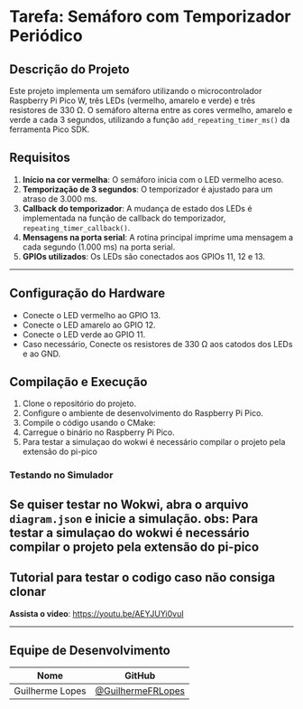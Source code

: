 # Tarefa: Semáforo com Temporizador Periódico

##  Descrição do Projeto
Este projeto implementa um semáforo utilizando o microcontrolador Raspberry Pi Pico W, três LEDs (vermelho, amarelo e verde) e três resistores de 330 Ω. O semáforo alterna entre as cores vermelho, amarelo e verde a cada 3 segundos, utilizando a função `add_repeating_timer_ms()` da ferramenta Pico SDK.

## Requisitos

1. **Início na cor vermelha**: O semáforo inicia com o LED vermelho aceso.
2. **Temporização de 3 segundos**: O temporizador é ajustado para um atraso de 3.000 ms.
3. **Callback do temporizador**: A mudança de estado dos LEDs é implementada na função de callback do temporizador, `repeating_timer_callback()`.
4. **Mensagens na porta serial**: A rotina principal imprime uma mensagem a cada segundo (1.000 ms) na porta serial.
5. **GPIOs utilizados**: Os LEDs são conectados aos GPIOs 11, 12 e 13.
---

## Configuração do Hardware

- Conecte o LED vermelho ao GPIO 13.
- Conecte o LED amarelo ao GPIO 12.
- Conecte o LED verde ao GPIO 11.
- Caso necessário, Conecte os resistores de 330 Ω aos catodos dos LEDs e ao GND.

## Compilação e Execução

1. Clone o repositório do projeto.
2. Configure o ambiente de desenvolvimento do Raspberry Pi Pico.
3. Compile o código usando o CMake:
4. Carregue o binário no Raspberry Pi Pico.
5. Para testar a simulaçao do wokwi é necessário compilar o projeto pela extensão do pi-pico

###  Testando no Simulador
Se quiser testar no **Wokwi**, abra o arquivo `diagram.json` e inicie a simulação.
obs: Para testar a simulaçao do wokwi é necessário compilar o projeto pela extensão do pi-pico
---

##  Tutorial para testar o codigo caso não consiga clonar
 **Assista o video**:
https://youtu.be/AEYJUYi0vuI
 

---

##  Equipe de Desenvolvimento
| Nome | GitHub |
|------|--------|
| Guilherme Lopes | [@GuilhermeFRLopes](https://github.com/GuilhermeFRLopes) |


